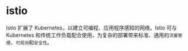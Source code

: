 # istio

Istio 扩展了 Kubernetes，以建立可编程、应用程序感知的网络。Istio 可与 Kubernetes 和传统工作负载配合使用，为复杂的部署带来标准、通用的`流量管理`、`可观测`和`安全性`。
